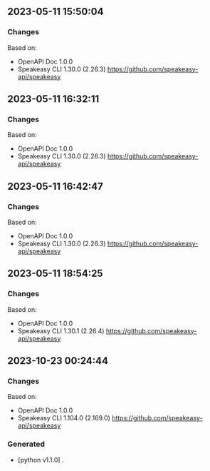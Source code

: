 

## 2023-05-11 15:50:04
### Changes
Based on:
- OpenAPI Doc 1.0.0 
- Speakeasy CLI 1.30.0 (2.26.3) https://github.com/speakeasy-api/speakeasy

## 2023-05-11 16:32:11
### Changes
Based on:
- OpenAPI Doc 1.0.0 
- Speakeasy CLI 1.30.0 (2.26.3) https://github.com/speakeasy-api/speakeasy

## 2023-05-11 16:42:47
### Changes
Based on:
- OpenAPI Doc 1.0.0 
- Speakeasy CLI 1.30.0 (2.26.3) https://github.com/speakeasy-api/speakeasy

## 2023-05-11 18:54:25
### Changes
Based on:
- OpenAPI Doc 1.0.0 
- Speakeasy CLI 1.30.1 (2.26.4) https://github.com/speakeasy-api/speakeasy

## 2023-10-23 00:24:44
### Changes
Based on:
- OpenAPI Doc 1.0.0 
- Speakeasy CLI 1.104.0 (2.169.0) https://github.com/speakeasy-api/speakeasy
### Generated
- [python v1.1.0] .